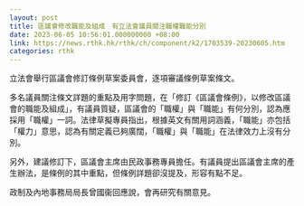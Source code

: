 ```yaml
---
layout: post
title: 區議會修改職能及組成　有立法會議員關注職權職能分別
date: 2023-06-05 10:56:01.000000000 +08:00
link: https://news.rthk.hk/rthk/ch/component/k2/1703539-20230605.htm
categories: rthk
---
```


立法會舉行區議會修訂條例草案委員會，逐項審議條例草案條文。

多名議員關注條文詳題的重點及用字問題，在「修訂《區議會條例》，以修改區議會的職能及組成」，有議員質疑，區議會的「職權」與「職能」有何分別，認為應採用「職權」一詞。法律草擬專員指出，根據英文有關用詞涵義，「職能」亦包括「權力」意思，認為有關定義已夠廣闊，「職權」與「職能」在法律效力上沒有分別。

另外，建議修訂下，區議會主席由民政事務專員擔任。有議員提出區議會主席的產生辦法，是條例的其中重點，但條例詳題卻沒提及，形容有點不足。

政制及內地事務局局長曾國衞回應說，會再研究有關意見。
